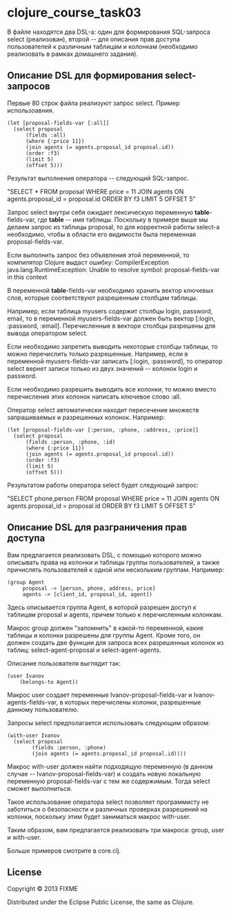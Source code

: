 # clojure_course_task03

В файле находятся два DSL-а: один для формирования SQL-запроса select (реализован), второй -- для описания прав доступа пользователей к различным таблицам и колонкам (необходимо реализовать в рамках домашнего задания).

## Описание DSL для формирования select-запросов

Первые 80 строк файла реализуют запрос select. Пример использоавния.

    (let [proposal-fields-var [:all]]
      (select proposal
          (fields :all)
          (where {:price 11})
          (join agents (= agents.proposal_id proposal.id))
          (order :f3)
          (limit 5)
          (offset 5)))

Результат выполнения оператора -- следующий SQL-запрос.

"SELECT * FROM proposal  WHERE price = 11 JOIN agents ON agents.proposal_id = proposal.id ORDER BY f3 LIMIT 5 OFFSET 5"

Запрос select внутри себя ожидает лексическую переменную **table**-fields-var, где **table** -- имя таблицы. Поскольку в примере выше мы делаем запрос из таблицы proposal, то для корректной работы select-a необходимо, чтобы в области его видимости была переменная proposal-fields-var.

Если выполнить запрос без объявления этой переменной, то компилятор Clojure выдаст ошибку:
CompilerException java.lang.RuntimeException: Unable to resolve symbol: proposal-fields-var in this context

В переменной **table**-fields-var необходимо хранить вектор ключевых слов, которые соответствуют разрешенным столбцам таблицы.

Например, если таблица myusers содержит столбцы login, password, email, то в переменной myusers-fields-var должен быть вектор [:login, :password, :email]. Перечисленные в векторе столбцы разрешены для вывода оператором select.

Если необходимо запретить выводить некоторые столбцы таблицы, то можно перечислить только разрешенные. Например, если в переменной myusers-fields-var записать [:login, :password], то оператор select вернет записи только из двух значений -- колонок login и password.

Если необходимо разрешить выводить все колонки, то можно вместо перечисления этих колонок написать ключевое слово :all.

Оператор select автоматически находит пересечение множеств запрашиваемых и разрешенных колонок. Например:

    (let [proposal-fields-var [:person, :phone, :address, :price]]
      (select proposal
          (fields :person, :phone, :id)
          (where {:price 11})
          (join agents (= agents.proposal_id proposal.id))
          (order :f3)
          (limit 5)
          (offset 5)))

Результатом работы оператора select будет следующий запрос:
	  
"SELECT phone,person FROM proposal  WHERE price = 11 JOIN agents ON agents.proposal_id = proposal.id ORDER BY f3 LIMIT 5 OFFSET 5"

## Описание DSL для разграничения прав доступа

Вам предлагается реализовать DSL, с помощью которого можно описывать права на колонки и таблицы группы пользователей, а также причислять пользователей к одной или нескольким группам. Например:

    (group Agent
         proposal -> [person, phone, address, price]
         agents -> [client_id, proposal_id, agent])

Здесь описывается группа Agent, в которой разрешен доступ к таблицам proposal и agents, причем только к перечисленным колонкам.	 

Макрос group должен "запомнить" в какой-то переменной, какие таблицы и колонки разрешены для группы Agent. Кроме того, он должен создать две функции для запроса всех разрешенных колонок из таблиц: select-agent-proposal и select-agent-agents.

Описание пользователя выглядит так:

    (user Ivanov
        (belongs-to Agent))

Макрос user создает переменные Ivanov-proposal-fields-var и Ivanov-agents-fields-var, в которых перечислены колонки, разрешенные данному пользователю.


Запросы select предполагается использовать следующим образом:

    (with-user Ivanov
      (select proposal
            (fields :person, :phone)
            (join agents (= agents.proposal_id proposal.id))))

Макрос with-user должен найти подходящую переменную (в данном случае -- Ivanov-proposal-fields-var) и создать новую локальную переменную proposal-fields-var с тем же содержимым. Тогда select сможет выполниться.

Такое использование оператора select позволяет программисту не заботиться о безопасности и различных проверках разрешений на колонки, поскольку этим будет заниматься макрос with-user.

Таким образом, вам предлагается реализовать три макроса: group, user и with-user.

Больше примеров смотрите в core.clj.

## License

Copyright © 2013 FIXME

Distributed under the Eclipse Public License, the same as Clojure.
